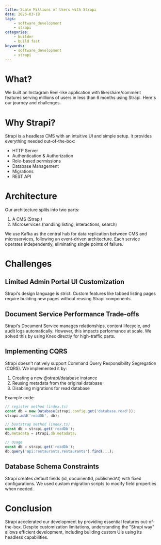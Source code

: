```yaml
---
title: Scale Millions of Users with Strapi
date: 2025-03-18
tags:
    - software_development
    - strapi
categories:
    - builder
    - build fast
keywords:
    - software_development
    - strapi
---
```

# What?

We built an Instagram Reel-like application with like/share/comment features serving millions of users in less than 6 months using Strapi. Here's our journey and challenges.

# Why Strapi?

Strapi is a headless CMS with an intuitive UI and simple setup. It provides everything needed out-of-the-box:
- HTTP Server
- Authentication & Authorization
- Role-based permissions
- Database Management
- Migrations
- REST API

# Architecture

Our architecture splits into two parts:
1. A CMS (Strapi)
2. Microservices (handling listing, interactions, search)

We use Kafka as the central hub for data replication between CMS and microservices, following an event-driven architecture. Each service operates independently, eliminating single points of failure.

# Challenges

## Limited Admin Portal UI Customization
Strapi's design language is strict. Custom features like tabbed listing pages require building new pages without reusing Strapi components.

## Document Service Performance Trade-offs
Strapi's Document Service manages relationships, content lifecycle, and audit logs automatically. However, this impacts performance at scale. We solved this by using Knex directly for high-traffic parts.

## Implementing CQRS
Strapi doesn't natively support Command Query Responsibility Segregation (CQRS). We implemented it by:
1. Creating a new @strapi/database instance
2. Reusing metadata from the original database
3. Disabling migrations for read database

Example code:
```typescript
// register method (index.ts)
const db = new Database(strapi.config.get('database.read'));
strapi.add('readDb', db);

// bootstrap method (index.ts)
const db = strapi.get('readDb');
db.metadata = strapi.db.metadata;

// Usage
const db = strapi.get('readDb');
db.query('api:restaurants.restaurants').find(...);
```

## Database Schema Constraints
Strapi creates default fields (id, documentId, publishedAt) with fixed configurations. We used custom migration scripts to modify field properties when needed.

# Conclusion

Strapi accelerated our development by providing essential features out-of-the-box. Despite customization limitations, understanding the "Strapi way" allows efficient development, including building custom UIs using its headless capabilities.
